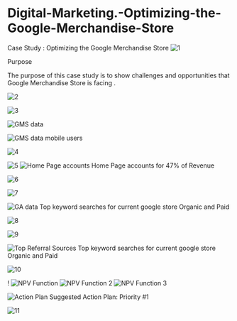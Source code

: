 # Digital-Marketing.-Optimizing-the-Google-Merchandise-Store

Case Study : Optimizing the Google Merchandise Store
![1](https://user-images.githubusercontent.com/96391154/154759828-a1ba184c-f974-4b3d-839e-c718b182be3b.png)

Purpose

The purpose of this case study is to show challenges and  opportunities that Google Merchandise Store is facing . 

![2](https://user-images.githubusercontent.com/96391154/154775796-1517ce03-127d-4e1c-b7e7-bba40ecd8017.png)

![3](https://user-images.githubusercontent.com/96391154/154776144-da0df357-63a4-4750-a356-b294ada75c10.png)

![GMS data](https://user-images.githubusercontent.com/96391154/154775838-e5c3b8ad-e7f7-4d62-b34d-f00558f08b6a.png)

![GMS data mobile users](https://user-images.githubusercontent.com/96391154/154775972-f0608354-e259-4e57-91a7-c4da8d6c4ea2.png)



![4](https://user-images.githubusercontent.com/96391154/154776199-db9c3354-6133-47ad-b807-42f375d89ccb.png)

![5](https://user-images.githubusercontent.com/96391154/154776217-a4d1bd43-a416-44e3-aef3-91a302e59a91.png)
![Home Page accounts](https://user-images.githubusercontent.com/96391154/154776284-437e4f62-584c-45dc-9b12-bda440f92097.png)
Home Page accounts for 47% of Revenue 


![6](https://user-images.githubusercontent.com/96391154/154776523-5f4e9d85-2c90-4350-b4fd-f99b8b4955d5.png)

![7](https://user-images.githubusercontent.com/96391154/154776529-e68699ff-298d-42a7-9986-fcdab40eb176.png)

![GA data](https://user-images.githubusercontent.com/96391154/154776590-178412c6-d649-4693-9414-2fe5aa0264c2.png)
Top keyword searches for current google store Organic and Paid



![8](https://user-images.githubusercontent.com/96391154/154776705-e6bf2698-78f9-4bb9-993a-faba150afce1.png)

![9](https://user-images.githubusercontent.com/96391154/154776713-d3b3c87a-511b-444b-9b25-665a40a78169.png)

![Top Referral Sources](https://user-images.githubusercontent.com/96391154/154776833-a70262dd-3ba3-4949-90f6-c58d335631af.png)
Top keyword searches for current google store Organic and Paid


![10](https://user-images.githubusercontent.com/96391154/154776900-309d1030-7071-45dd-80bc-782283738c47.png)

!
![NPV Function](https://user-images.githubusercontent.com/96391154/154776950-caf60085-f279-4b92-9cb6-6467fb630574.png)
![NPV Function 2](https://user-images.githubusercontent.com/96391154/154776951-121ddfbd-10e4-4ed9-9f04-aa63756cafcf.png)
![NPV Function 3](https://user-images.githubusercontent.com/96391154/154776952-623ef9a3-23ca-4b40-8c55-41ba8401ac7d.png)


![Action Plan](https://user-images.githubusercontent.com/96391154/154776979-b5d5b393-10e5-44af-ad40-18dca6d18c13.png)
Suggested Action Plan: Priority #1

![11](https://user-images.githubusercontent.com/96391154/154777017-6ca288c9-8781-418d-b681-037016fa3515.png)




